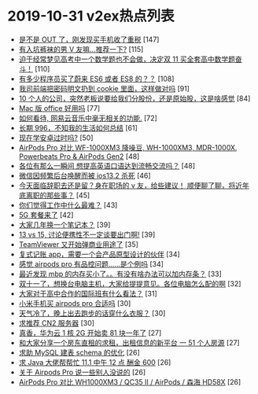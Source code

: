 # 2019-10-31 v2ex热点列表

+ [是不是 OUT 了，刚发现买手机收了重税](https://www.v2ex.com/t/614788#reply147) [147]
+ [有入坑裤袜的男 V 友嘛...推荐一下?](https://www.v2ex.com/t/614693#reply115) [115]
+ [迫于经常梦见高考中一个数学题也不会做，决定双 11 买全套高中数学题奋斗！](https://www.v2ex.com/t/614678#reply110) [110]
+ [有多少程序员买了蔚来 ES6 或者 ES8 的？？](https://www.v2ex.com/t/614885#reply108) [108]
+ [我司前端把密码明文扔到 cookie 里面，这样做对吗](https://www.v2ex.com/t/614961#reply91) [91]
+ [10 个人的公司，突然老板说要给我们分股份，还是原始股，这是啥感觉](https://www.v2ex.com/t/614870#reply84) [84]
+ [Mac 版 office 好用吗](https://www.v2ex.com/t/614715#reply77) [77]
+ [如何看待, 网易云音乐中毫无相关的功能.](https://www.v2ex.com/t/614938#reply72) [72]
+ [长期 996，不知我的生活如何总结](https://www.v2ex.com/t/614673#reply61) [61]
+ [现在学安卓过时吗?](https://www.v2ex.com/t/614758#reply50) [50]
+ [AirPods Pro 对比 WF-1000XM3 降噪豆, WH-1000XM3, MDR-1000X, Powerbeats Pro & AirPods Gen2](https://www.v2ex.com/t/614672#reply48) [48]
+ [各位有那么一瞬间 想提高英语口语达到流畅交流吗？](https://www.v2ex.com/t/614688#reply48) [48]
+ [微信因频繁后台唤醒而被 ios13.2 杀死](https://www.v2ex.com/t/614915#reply46) [46]
+ [今天面临辞职去还是留？身在职场的 v 友，给些建议！ 顺便聊了聊，将近年底离职的那些事？](https://www.v2ex.com/t/614728#reply45) [45]
+ [你们觉得工作中什么最难？](https://www.v2ex.com/t/614698#reply43) [43]
+ [5G 套餐来了](https://www.v2ex.com/t/614686#reply42) [42]
+ [大家几年换一个笔记本？](https://www.v2ex.com/t/614723#reply39) [39]
+ [13 vs 15, 讨论便携性不一定谈要出门啊!](https://www.v2ex.com/t/614726#reply39) [39]
+ [TeamViewer 又开始弹商业用途了](https://www.v2ex.com/t/614671#reply35) [35]
+ [复式记账 app，需要一个会产品原型设计的伙伴](https://www.v2ex.com/t/614927#reply34) [34]
+ [感觉 airpods pro 有品控问题……是个例吗](https://www.v2ex.com/t/614774#reply34) [34]
+ [最近发现 mbp 的内存买小了。。有没有啥办法可以加内存条？](https://www.v2ex.com/t/614716#reply33) [33]
+ [双十一了，想换台电脑主机，大家给提提意见。各位电脑怎么配的啊](https://www.v2ex.com/t/614844#reply32) [32]
+ [大家对于高中合作的国际班有什么看法？](https://www.v2ex.com/t/614769#reply31) [31]
+ [小米手机买 airpods pro 合适吗](https://www.v2ex.com/t/614759#reply30) [30]
+ [天气冷了，晚上出去跑步的话穿什么衣服？](https://www.v2ex.com/t/614785#reply30) [30]
+ [求推荐 CN2 服务器](https://www.v2ex.com/t/614830#reply30) [30]
+ [真香，华为云 1 核 2G 开始卖 81 块一年了](https://www.v2ex.com/t/614874#reply27) [27]
+ [和大家分享一个房东直租的求租，出租信息的新平台 一 51 个人房源](https://www.v2ex.com/t/614878#reply27) [27]
+ [求助 MySQL 建表 schema 的优化](https://www.v2ex.com/t/614712#reply26) [26]
+ [求 Java 大佬帮帮忙 11.1 中午 12 点 酬金 600](https://www.v2ex.com/t/614729#reply26) [26]
+ [关于 Airpods Pro 说一些别人没说的](https://www.v2ex.com/t/614741#reply26) [26]
+ [AirPods Pro 对比 WH1000XM3 / QC35 II / AirPods / 森海 HD58X](https://www.v2ex.com/t/614743#reply26) [26]
